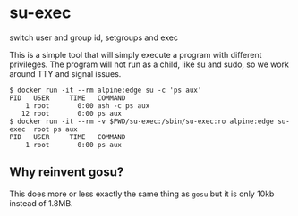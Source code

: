 # su-exec
switch user and group id, setgroups and exec

This is a simple tool that will simply execute a program with different
privileges. The program will not run as a child, like su and sudo, so we
work around TTY and signal issues.


```console
$ docker run -it --rm alpine:edge su -c 'ps aux'
PID   USER     TIME   COMMAND
    1 root       0:00 ash -c ps aux
   12 root       0:00 ps aux
$ docker run -it --rm -v $PWD/su-exec:/sbin/su-exec:ro alpine:edge su-exec  root ps aux
PID   USER     TIME   COMMAND
    1 root       0:00 ps aux
```

## Why reinvent gosu?

This does more or less exactly the same thing as `gosu` but it is only 10kb instead of 1.8MB.

